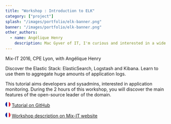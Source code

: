 ```yaml
---
title: "Workshop : Introduction to ELK"
category: ["project"]
splash: "/images/portfolio/elk-banner.png"
banner: "/images/portfolio/elk-banner.png"
other_authors:
  - name: Angélique Henry
    description: Mac Gyver of IT, I'm curious and interested in a wide variety of subjects. I like to mix tools to achieve my goals.
---
```


Mix-IT 2016, CPE Lyon, with Angélique Henry

Discover the Elastic Stack: ElasticSearch, Logstash and Kibana.
Learn to use them to aggregate huge amounts of application logs.

This tutorial aims developers and sysadmins, interested in application monitoring.
During the 2 hours of this workshop, you will discover the main features of the open-source leader of the domain.

![French flag](/images/fr-16.png) <i class="fab fa-github"></i> [Tutorial on GitHub](http://leneurone.github.io/atelier-duchess-elk/)

![French flag](/images/fr-16.png) [Workshop description on Mix-IT website](https://mixitconf.org/2016/claire-villard-angelique-henry-workshop---introduction-a-elk#)



